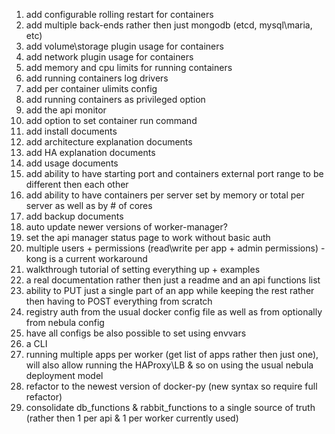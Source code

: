 1. add configurable rolling restart for containers
2. add multiple back-ends rather then just mongodb (etcd, mysql\maria, etc)
3. add volume\storage plugin usage for containers
4. add network plugin usage for containers
5. add memory and cpu limits for running containers
6. add running containers log drivers
7. add per container ulimits config
8. add running containers as privileged option
9. add the api monitor
10. add option to set container run command 
11. add install documents
12. add architecture explanation documents
13. add HA explanation documents
14. add usage documents
15. add ability to have starting port and containers external port range to be different then each other
16. add ability to have containers per server set by memory or total per server as well as by # of cores
17. add backup documents
18. auto update newer versions of worker-manager?
19. set the api manager status page to work without basic auth
20. multiple users + permissions (read\write per app + admin permissions) - kong is a current workaround
21. walkthrough tutorial of setting everything up + examples
22. a real documentation rather then just a readme and an api functions list
23. ability to PUT just a single part of an app while keeping the rest rather then having to POST everything from scratch
24. registry auth from the usual docker config file as well as from optionally from nebula config
25. have all configs be also possible to set using envvars
26. a CLI
27. running multiple apps per worker (get list of apps rather then just one), will also allow running the HAProxy\LB & so on using the usual nebula deployment model
28. refactor to the newest version of docker-py (new syntax so require full refactor)
29. consolidate db_functions & rabbit_functions to a single source of truth (rather then 1 per api & 1 per worker currently used)